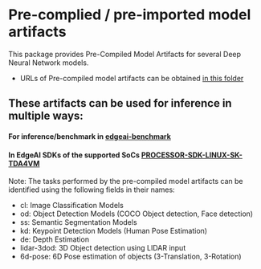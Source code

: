 # Pre-complied / pre-imported model artifacts

This package provides Pre-Compiled Model Artifacts for several Deep Neural Network models. 
- URLs of Pre-compiled model artifacts can be obtained [in this folder](../modelartifacts/)

## These artifacts can be used for inference in multiple ways: 

#### For inference/benchmark in [edgeai-benchmark](https://github.com/TexasInstruments/edgeai-benchmark)

#### In EdgeAI SDKs of the supported SoCs **[PROCESSOR-SDK-LINUX-SK-TDA4VM](https://www.ti.com/tool/download/PROCESSOR-SDK-LINUX-SK-TDA4VM)**



Note: The tasks performed by the pre-compiled model artifacts can be identified using the following fields in their names:
- cl: Image Classification Models
- od: Object Detection Models (COCO Object detection, Face detection)
- ss: Semantic Segmentation Models
- kd: Keypoint Detection Models (Human Pose Estimation)
- de: Depth Estimation
- lidar-3dod: 3D Object detection using LIDAR input
- 6d-pose: 6D Pose estimation of objects (3-Translation, 3-Rotation)
